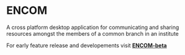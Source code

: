 # ENCOM

A cross platform desktop application for communicating and sharing resources amongst the members of a common branch in an institute 

For early feature release and developements visit [**ENCOM-beta**](https://github.com/NashifAlam/ENCOM-beta)
